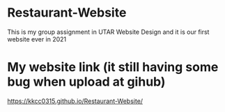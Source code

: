 # Restaurant-Website
This is my group assignment in UTAR Website Design and it is our first website ever in 2021
# My website link (it still having some bug when upload at gihub)
https://kkcc0315.github.io/Restaurant-Website/
